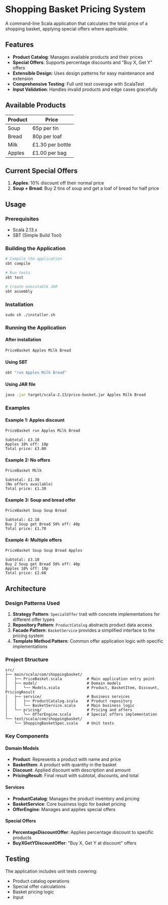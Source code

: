 # Shopping Basket Pricing System

A command-line Scala application that calculates the total price of a shopping basket, applying special offers where applicable.

## Features

- **Product Catalog**: Manages available products and their prices
- **Special Offers**: Supports percentage discounts and "Buy X, Get Y" offers
- **Extensible Design**: Uses design patterns for easy maintenance and extension
- **Comprehensive Testing**: Full unit test coverage with ScalaTest
- **Input Validation**: Handles invalid products and edge cases gracefully

## Available Products

| Product | Price |
|---------|--------|
| Soup    | 65p per tin |
| Bread   | 80p per loaf |
| Milk    | £1.30 per bottle |
| Apples  | £1.00 per bag |

## Current Special Offers

1. **Apples**: 10% discount off their normal price
2. **Soup + Bread**: Buy 2 tins of soup and get a loaf of bread for half price

## Usage

### Prerequisites

- Scala 2.13.x
- SBT (Simple Build Tool)

### Building the Application

```bash
# Compile the application
sbt compile

# Run tests
sbt test

# Create executable JAR
sbt assembly
```

### Installation

```shell
sudo sh ./installer.sh
```

### Running the Application

#### After installation

```bash
PriceBasket Apples Milk Bread
```

#### Using SBT

```bash
sbt "run Apples Milk Bread"
```

#### Using JAR file

```bash
java -jar target/scala-2.13/price-basket.jar Apples Milk Bread
```

### Examples

#### Example 1: Apples discount
```bash
PriceBasket run Apples Milk Bread
```
    
    Subtotal: £3.10
    Apples 10% off: 10p
    Total price: £3.00

#### Example 2: No offers
```bash
PriceBasket Milk
```

    Subtotal: £1.30
    (No offers available)
    Total price: £1.30

#### Example 3: Soup and bread offer
```bash
PriceBasket Soup Soup Bread
```
    Subtotal: £2.10
    Buy 2 Soup get Bread 50% off: 40p
    Total price: £1.70

#### Example 4: Multiple offers
```bash
PriceBasket Soup Soup Bread Apples
```
    Subtotal: £3.10
    Buy 2 Soup get Bread 50% off: 40p
    Apples 10% off: 10p
    Total price: £2.60


## Architecture

### Design Patterns Used

1. **Strategy Pattern**: `SpecialOffer` trait with concrete implementations for different offer types
2. **Repository Pattern**: `ProductCatalog` abstracts product data access
3. **Facade Pattern**: `BasketService` provides a simplified interface to the pricing system
4. **Template Method Pattern**: Common offer application logic with specific implementations

### Project Structure

```
src/
├── main/scala/com/shoppingbasket/
│   ├── PriceBasket.scala           # Main application entry point
│   ├── model/                      # Domain models
│   │   └── Models.scala            # Product, BasketItem, Discount, PricingResult
│   ├── service/                    # Business services
│   │   ├── ProductCatalog.scala    # Product repository
│   │   └── BasketService.scala     # Main business logic
│   └── pricing/                    # Pricing and offers
│       └── OfferEngine.scala       # Special offers implementation
└── test/scala/com/shoppingbasket/
    └── ShoppingBasketSpec.scala    # Unit tests
```

### Key Components

#### Domain Models
- **Product**: Represents a product with name and price
- **BasketItem**: A product with quantity in the basket
- **Discount**: Applied discount with description and amount
- **PricingResult**: Final result with subtotal, discounts, and total

#### Services
- **ProductCatalog**: Manages the product inventory and pricing
- **BasketService**: Core business logic for basket pricing
- **OfferEngine**: Manages and applies special offers

#### Special Offers
- **PercentageDiscountOffer**: Applies percentage discount to specific products
- **BuyXGetYDiscountOffer**: "Buy X, Get Y at discount" offers

## Testing

The application includes unit tests covering:

- Product catalog operations
- Special offer calculations
- Basket pricing logic
- Input